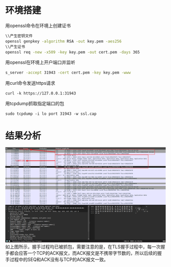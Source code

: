 # 环境搭建
用openssl命令在环境上创建证书
```bash
\\产生密钥文件
openssl genpkey -algorithm RSA -out key.pem -aes256
\\产生证书
openssl req -new -x509 -key key.pem -out cert.pem -days 365
```
用openssl在环境上开户端口并监听
```bash
s_server -accept 31943 -cert cert.pem -key key.pem -www
```
用curl命令发送https请求
```
curl -k https://127.0.0.1:31943
```
用tcpdump抓取指定端口的包
```
sudo tcpdump -i lo port 31943 -w ssl.cap
```

# 结果分析
![](https://raw.githubusercontent.com/qhbsss/Pictures/main/Blog_PicturesSnipaste_2024-08-18_12-21-37.png)
如上图所示，握手过程均已被抓包，需要注意的是，在TLS握手过程中，每一次握手都会应答一个TCP的ACK报文，而ACK报文是不携带字节数的，所以后续的握手过程中的SEQ和ACK没有与TCP的ACK报文一致。
